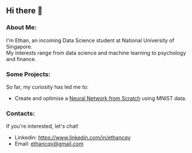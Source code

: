 ## Hi there 👋

### About Me:
I'm Ethan, an incoming Data Science student at National University of Singapore. <br>
My interests range from data science and machine learning to psychology and finance.

### Some Projects:
So far, my curiosity has led me to:
* Create and optimise a [Neural Network from Scratch](https://github.com/ethancqy/portfolio/tree/main/Neural%20Network%20from%20Scratch%20(MNIST)) using MNIST data.

### Contacts:
If you're interested, let's chat!
* Linkedin: https://www.linkedin.com/in/ethancqy
* Email: ethancqy@gmail.com
